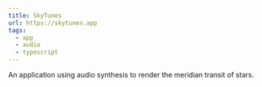 ```yaml
---
title: SkyTunes
url: https://skytunes.app
tags:
  - app
  - audio
  - typescript
---
```


An application using audio synthesis to render the meridian transit of stars.
